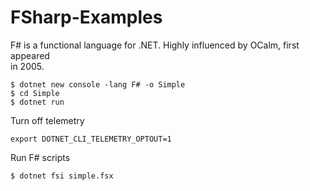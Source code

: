 # FSharp-Examples


F# is a functional language for .NET. Highly influenced by OCalm, first appeared  
in 2005.  

`$ dotnet new console -lang F# -o Simple`  
`$ cd Simple`  
`$ dotnet run`  

Turn off telemetry  

`export DOTNET_CLI_TELEMETRY_OPTOUT=1`  

Run F# scripts  

`$ dotnet fsi simple.fsx`  
